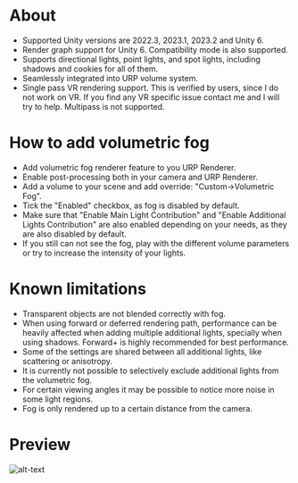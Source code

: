 # About

* Supported Unity versions are 2022.3, 2023.1, 2023.2 and Unity 6.
* Render graph support for Unity 6. Compatibility mode is also supported.
* Supports directional lights, point lights, and spot lights, including shadows and cookies for all of them.
* Seamlessly integrated into URP volume system.
* Single pass VR rendering support. This is verified by users, since I do not work on VR. If you find any VR specific issue contact me and I will try to help. Multipass is not supported.

# How to add volumetric fog

* Add volumetric fog renderer feature to you URP Renderer.
* Enable post-processing both in your camera and URP Renderer.
* Add a volume to your scene and add override: "Custom->Volumetric Fog".
* Tick the "Enabled" checkbox, as fog is disabled by default.
* Make sure that "Enable Main Light Contribution" and "Enable Additional Lights Contribution" are also enabled depending on your needs, as they are also disabled by default.
* If you still can not see the fog, play with the different volume parameters or try to increase the intensity of your lights.

# Known limitations

* Transparent objects are not blended correctly with fog.
* When using forward or deferred rendering path, performance can be heavily affected when adding multiple additional lights, specially when using shadows. Forward+ is highly recommended for best performance.
* Some of the settings are shared between all additional lights, like scattering or anisotropy.
* It is currently not possible to selectively exclude additional lights from the volumetric fog.
* For certain viewing angles it may be possible to notice more noise in some light regions.
* Fog is only rendered up to a certain distance from the camera.

# Preview
![alt-text](https://github.com/CristianQiu/Unity-Packages-Gifs/blob/main/URP-Volumetric-Light/Teaser.gif)

